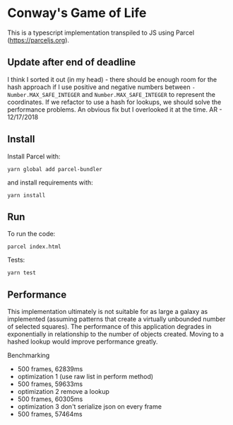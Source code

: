 # Conway's Game of Life

This is a typescript implementation transpiled to JS using Parcel (https://parceljs.org).

## Update after end of deadline

I think I sorted it out (in my head) - there should be enough room for the hash approach if I use positive and negative numbers between `-Number.MAX_SAFE_INTEGER` and `Number.MAX_SAFE_INTEGER` to represent the coordinates.  If we refactor to use a hash for lookups, we should solve the performance problems.  An obvious fix but I overlooked it at the time.  AR - 12/17/2018

## Install

Install Parcel with:

`yarn global add parcel-bundler`

and install requirements with:

`yarn install`

## Run 

To run the code:

`parcel index.html`

Tests:

`yarn test`

## Performance

This implementation ultimately is not suitable for as large a galaxy as implemented (assuming patterns that create a virtually unbounded number of selected squares).  The performance of this application degrades in exponentially in relationship to the number of objects created.  Moving to a hashed lookup would improve performance greatly.

Benchmarking

- 500 frames, 62839ms
- optimization 1 (use raw list in perform method)
- 500 frames, 59633ms
- optimization 2 remove a lookup
- 500 frames, 60305ms
- optimization 3 don't serialize json on every frame
- 500 frames, 57464ms